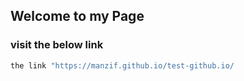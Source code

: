 
## Welcome to my Page

### visit the below link

   ```ruby
   the link "https://manzif.github.io/test-github.io/
   ```
